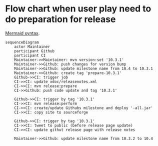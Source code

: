 # Flow chart when user play need to do preparation for release

[Mermaid syntax](https://mermaid-js.github.io/mermaid/#/sequenceDiagram).

```mermaid
sequenceDiagram
    actor Maintainer
    participant Github
    participant CI
    Maintainer->>Maintainer: mvn version:set '10.3.1'
    Maintainer->>Github: push changes for version bump
    Maintainer->>Github: update milestone name from 10.4 to 10.3.1
    Maintainer->>Github: create tag 'prepare-10.3.1'
    Github->>CI: trigger job
    CI->>CI: update xdoc/releasenotes.xml
    CI->>CI: mvn release:prepare
    CI->>Github: push code update and tag '10.3.1'

    Github->>CI: trigger by tag '10.3.1'
    CI->>CI: mvn release:perform
    CI->>CI: create/update Githubs milestone and deploy '-all.jar'
    CI->>CI: copy site to sourceforge

    Github->>CI: trigger by tag '10.3.1'
    CI->>CI: tweet to public (before release page update)
    CI->>CI: update githut release page with release notes

    Maintainer->>Github: update milestone name from 10.3.2 to 10.4
```
